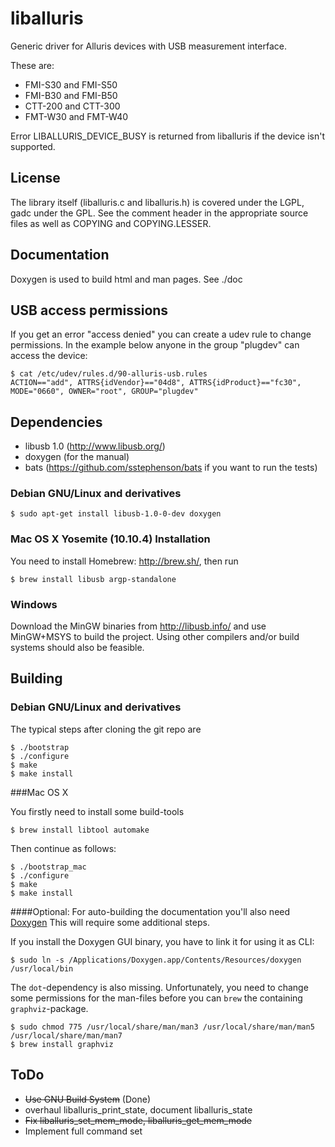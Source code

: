 # liballuris
Generic driver for Alluris devices with USB measurement interface.

These are:
* FMI-S30 and FMI-S50
* FMI-B30 and FMI-B50
* CTT-200 and CTT-300
* FMT-W30 and FMT-W40

Error LIBALLURIS_DEVICE_BUSY is returned from liballuris if the device isn't supported.

## License

The library itself (liballuris.c and liballuris.h) is covered under the LGPL, gadc under the GPL.
See the comment header in the appropriate source files as well as COPYING and COPYING.LESSER.

## Documentation

Doxygen is used to build html and man pages. See ./doc

## USB access permissions

If you get an error "access denied" you can create a udev rule to change permissions.
In the example below anyone in the group "plugdev" can access the device:

```
$ cat /etc/udev/rules.d/90-alluris-usb.rules
ACTION=="add", ATTRS{idVendor}=="04d8", ATTRS{idProduct}=="fc30", MODE="0660", OWNER="root", GROUP="plugdev"
```

## Dependencies

* libusb 1.0 (http://www.libusb.org/)
* doxygen (for the manual)
* bats (https://github.com/sstephenson/bats if you want to run the tests)

### Debian GNU/Linux and derivatives

```
$ sudo apt-get install libusb-1.0-0-dev doxygen
```

###  Mac OS X Yosemite (10.10.4) Installation

You need to install Homebrew: http://brew.sh/, then run

```
$ brew install libusb argp-standalone
```

### Windows

Download the MinGW binaries from http://libusb.info/ and use MinGW+MSYS to build the project.
Using other compilers and/or build systems should also be feasible.

## Building

### Debian GNU/Linux and derivatives
The typical steps after cloning the git repo are

```
$ ./bootstrap
$ ./configure
$ make
$ make install
```

###Mac OS X

You firstly need to install some build-tools

```
$ brew install libtool automake
```


Then continue as follows:


```
$ ./bootstrap_mac
$ ./configure
$ make
$ make install
```

####Optional: For auto-building the documentation you'll also need [Doxygen](http://www.stack.nl/~dimitri/doxygen/)
This will require some additional steps.

If you install the Doxygen GUI binary, you have to link it for using it as CLI:

```
$ sudo ln -s /Applications/Doxygen.app/Contents/Resources/doxygen /usr/local/bin
```
The `dot`-dependency is also missing. Unfortunately, you need to change some permissions for the man-files before you can `brew` the containing `graphviz`-package.

```
$ sudo chmod 775 /usr/local/share/man/man3 /usr/local/share/man/man5 /usr/local/share/man/man7
$ brew install graphviz
```


## ToDo

* ~~Use GNU Build System~~ (Done)
* overhaul liballuris_print_state, document liballuris_state
* ~~Fix liballuris_set_mem_mode, liballuris_get_mem_mode~~
* Implement full command set
